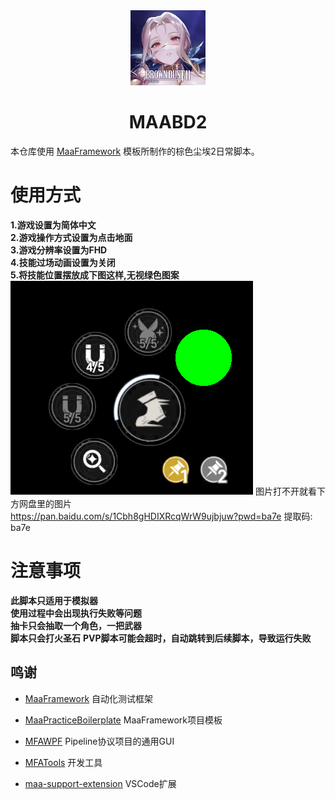 <!-- markdownlint-disable MD033 MD041 -->
<div align="center">
<img src="assets/resource/image/MD/LOGO.jpg" alt="LOGO" width="120"/>

# MAABD2

</div>

本仓库使用 [MaaFramework](https://github.com/MaaXYZ/MaaFramework) 模板所制作的棕色尘埃2日常脚本。

# 使用方式

**1.游戏设置为简体中文</br>
2.游戏操作方式设置为点击地面</br>
3.游戏分辨率设置为FHD</br>
4.技能过场动画设置为关闭</br>
5.将技能位置摆放成下图这样,无视绿色图案 </br>**
![技能位置](assets\resource\image\MD\技能位置.png "技能位置")
图片打不开就看下方网盘里的图片</br>
https://pan.baidu.com/s/1Cbh8gHDIXRcqWrW9ujbjuw?pwd=ba7e 提取码: ba7e

# 注意事项

**此脚本只适用于模拟器**</br>
**使用过程中会出现执行失败等问题**</br>
**抽卡只会抽取一个角色，一把武器**</br>
**脚本只会打火圣石**
**PVP脚本可能会超时，自动跳转到后续脚本，导致运行失败**

## 鸣谢

- [MaaFramework](https://github.com/MaaXYZ/MaaFramework) 自动化测试框架

- [MaaPracticeBoilerplate](https://github.com/MaaXYZ/MaaPracticeBoilerplate) MaaFramework项目模板

- [MFAWPF](https://github.com/SweetSmellFox/MFAWPF) Pipeline协议项目的通用GUI
- [MFATools](https://github.com/SweetSmellFox/MFATools) 开发工具
- [maa-support-extension](https://github.com/neko-para/maa-support-extension) VSCode扩展
